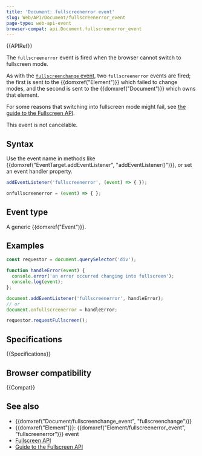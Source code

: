 ```yaml
---
title: 'Document: fullscreenerror event'
slug: Web/API/Document/fullscreenerror_event
page-type: web-api-event
browser-compat: api.Document.fullscreenerror_event
---
```


{{APIRef}}

The `fullscreenerror` event is fired when the browser cannot switch to fullscreen mode.

As with the [`fullscreenchange` event](/en-US/docs/Web/API/Document/fullscreenchange_event), two `fullscreenerror` events are fired; the first is sent to the {{domxref("Element")}} which failed to change modes, and the second is sent to the {{domxref("Document")}} which owns that element.

For some reasons that switching into fullscreen mode might fail, see [the guide to the Fullscreen API](/en-US/docs/Web/API/Fullscreen_API/Guide).

This event is not cancelable.

## Syntax

Use the event name in methods like {{domxref("EventTarget.addEventListener", "addEventListener()")}}, or set an event handler property.

```js
addEventListener('fullscreenerror', (event) => { });

onfullscreenerror = (event) => { };
```

## Event type

A generic {{domxref("Event")}}.

## Examples

```js
const requestor = document.querySelector('div');

function handleError(event) {
  console.error('an error occurred changing into fullscreen');
  console.log(event);
};

document.addEventListener('fullscreenerror', handleError);
// or
document.onfullscreenerror = handleError;

requestor.requestFullscreen();
```

## Specifications

{{Specifications}}

## Browser compatibility

{{Compat}}

## See also

- {{domxref("Document/fullscreenchange_event", "fullscreenchange")}}
- {{domxref("Element")}}: {{domxref("Element/fullscreenerror_event", "fullscreenerror")}} event
- [Fullscreen API](/en-US/docs/Web/API/Fullscreen_API)
- [Guide to the Fullscreen API](/en-US/docs/Web/API/Fullscreen_API/Guide)
